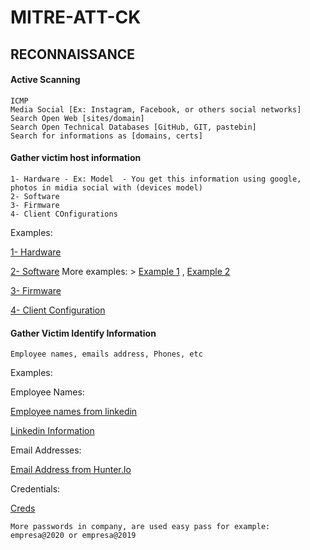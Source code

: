 # MITRE-ATT-CK

## RECONNAISSANCE

#### Active Scanning

```
ICMP
Media Social [Ex: Instagram, Facebook, or others social networks]
Search Open Web [sites/domain]
Search Open Technical Databases [GitHub, GIT, pastebin]
Search for informations as [domains, certs] 
```

#### Gather victim host information

```
1- Hardware - Ex: Model  - You get this information using google, photos in midia social with (devices model) 
2- Software
3- Firmware
4- Client COnfigurations
```

Examples: 

[1- Hardware](https://raw.githubusercontent.com/an4ke/MITRE-ATT-CK/main/img/hardware%20infomartion%20on%20in%20google.png?token=ARZEWB5TVYDM6QFA6P45AJC73IO3C)

[2- Software](https://raw.githubusercontent.com/an4ke/MITRE-ATT-CK/main/img/software-versions.png?token=ARZEWB4DNNJEWCLURQLKYD273IQPM)
  More examples: > [Example 1](https://raw.githubusercontent.com/an4ke/MITRE-ATT-CK/main/img/alterdata-versions-search-google.png?token=ARZEWBZ6RMWXVWGZF6VLWB273IQFE) 
  , [Example 2](https://raw.githubusercontent.com/an4ke/MITRE-ATT-CK/main/img/alterdata-versions.png?token=ARZEWB7XP7TIXEGUS6SDWMK73IQFG)

[3- Firmware](https://raw.githubusercontent.com/an4ke/MITRE-ATT-CK/main/img/dd-firmware-extract-1536x316.png?token=ARZEWBZ33CYOEH4SWGU4JHS73IUZQ)

[4- Client Configuration](https://raw.githubusercontent.com/an4ke/MITRE-ATT-CK/main/img/windows10os.png?token=ARZEWBYYX756GSOPGE5UFXK73IWW2)

#### Gather Victim Identify Information

```
Employee names, emails address, Phones, etc
```

Examples:

Employee Names:

[Employee names from linkedin](https://raw.githubusercontent.com/an4ke/MITRE-ATT-CK/main/img/italiana.png)

[Linkedin Information](https://raw.githubusercontent.com/an4ke/MITRE-ATT-CK/main/img/81893a45-9fbb-41ef-a076-d5f465b1f7b7.jpg)

Email Addresses:

[Email Address from Hunter.Io](https://raw.githubusercontent.com/an4ke/MITRE-ATT-CK/main/img/email.png)

Credentials: 

[Creds](https://raw.githubusercontent.com/an4ke/MITRE-ATT-CK/main/img/forbes-passwords.jpg)

`More passwords in company, are used easy pass for example: empresa@2020 or empresa@2019`

